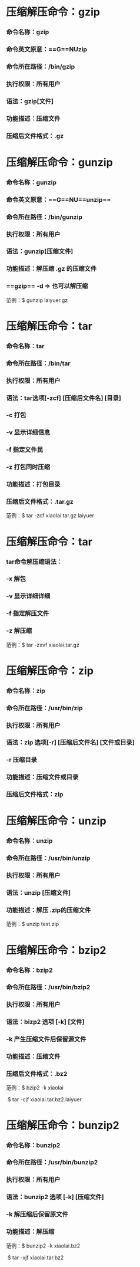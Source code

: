 # 压缩解压命令：gzip

### 命令名称：gzip

### 命令英文原意：==G==NUzip

### 命令所在路径：/bin/gzip

### 执行权限：所有用户

### 语法：gzip[文件]

### 功能描述：压缩文件

### 压缩后文件格式：.gz

# 压缩解压命令：gunzip

### 命令名称：gunzip

### 命令英文原意：==G==NU==unzip==

### 命令所在路径：/bin/gunzip

### 执行权限：所有用户

### 语法：gunzip[压缩文件]

### 功能描述：解压缩 .gz 的压缩文件

### ==gzip== -d  =>  也可以解压缩

范例：$ gunzip laiyuer.gz

# 压缩解压命令：tar

### 命令名称：tar

### 命令所在路径：/bin/tar

### 执行权限：所有用户

###  语法：tar选项[-zcf] [压缩后文件名] [目录]

###                -c   打包

###                -v   显示详细信息

###               -f       指定文件民

###               -z       打包同时压缩

###  功能描述：打包目录

### 压缩后文件格式：.tar.gz

范例：$ tar -zcf xiaolai.tar.gz laiyuer

# 压缩解压命令：tar

### tar命令解压缩语法：

### -x   解包

### -v   显示详细详细

### -f    指定解压文件

### -z    解压缩

范例：$ tar -zxvf xiaolai.tar.gz

# 压缩解压命令：zip

### 命令名称：zip

### 命令所在路径：/usr/bin/zip

### 执行权限：所有用户

### 语法：zip 选项[-r] [压缩后文件名] [文件或目录]

### -r   压缩目录

### 功能描述：压缩文件或目录

### 压缩后文件格式：zip

# 压缩解压命令：unzip

### 命令名称：unzip

### 命令所在路径：/usr/bin/unzip

### 执行权限：所有用户

### 语法：unzip [压缩文件]

### 功能描述：解压 .zip的压缩文件

范例：$ unzip test.zip

#  压缩解压命令：bzip2

### 命令名称：bzip2

### 命令所在路径：/usr/bin/bzip2

### 执行权限：所有用户

### 语法：bizp2 选项 [-k] [文件]

### -k  产生压缩文件后保留源文件

### 功能描述：压缩文件

### 压缩后文件格式：.bz2

范例：$ bzip2 -k xiaolai

​           $ tar -cjf xiaolai.tar.bz2.laiyuer

#  压缩解压命令：bunzip2

### 命令名称：bunzip2

### 命令所在路径：/usr/bin/bunzip2

### 执行权限：所有用户

### 语法：bunzip2 选项 [-k] [压缩文件]

### -k 解压缩后保留原文件

### 功能描述：解压缩

范例：$ bunzip2 -k xiaolai.bz2

​            $ tar -xjf xiaolai.tar.bz2

### 



